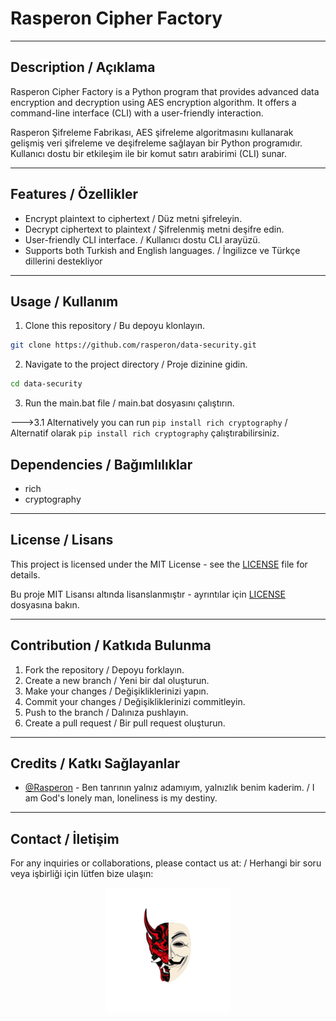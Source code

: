 # Rasperon Cipher Factory

---

## Description / Açıklama

Rasperon Cipher Factory is a Python program that provides advanced data encryption and decryption using AES encryption algorithm. It offers a command-line interface (CLI) with a user-friendly interaction.

Rasperon Şifreleme Fabrikası, AES şifreleme algoritmasını kullanarak gelişmiş veri şifreleme ve deşifreleme sağlayan bir Python programıdır. Kullanıcı dostu bir etkileşim ile bir komut satırı arabirimi (CLI) sunar.

---

## Features / Özellikler

- Encrypt plaintext to ciphertext / Düz metni şifreleyin.
- Decrypt ciphertext to plaintext / Şifrelenmiş metni deşifre edin.
- User-friendly CLI interface. / Kullanıcı dostu CLI arayüzü.
- Supports both Turkish and English languages. / İngilizce ve Türkçe dillerini destekliyor

---

## Usage / Kullanım

1. Clone this repository / Bu depoyu klonlayın.
```bash
git clone https://github.com/rasperon/data-security.git
```

2. Navigate to the project directory / Proje dizinine gidin.
```bash
cd data-security
```

3. Run the main.bat file / main.bat dosyasını çalıştırın.

--->3.1  Alternatively you can run `pip install rich cryptography` / Alternatif olarak `pip install rich cryptography` çalıştırabilirsiniz.

## Dependencies / Bağımlılıklar

- rich
- cryptography

---

## License / Lisans

This project is licensed under the MIT License - see the [LICENSE](LICENSE) file for details.

Bu proje MIT Lisansı altında lisanslanmıştır - ayrıntılar için [LICENSE](LICENSE) dosyasına bakın.

---

## Contribution / Katkıda Bulunma

1. Fork the repository / Depoyu forklayın.
2. Create a new branch / Yeni bir dal oluşturun.
3. Make your changes / Değişikliklerinizi yapın.
4. Commit your changes / Değişikliklerinizi commitleyin.
5. Push to the branch / Dalınıza pushlayın.
6. Create a pull request / Bir pull request oluşturun.

---

## Credits / Katkı Sağlayanlar

- [@Rasperon](https://github.com/rasperon) - Ben tanrının yalnız adamıyım, yalnızlık benim kaderim. /  I am God's lonely man, loneliness is my destiny.

---

## Contact / İletişim

For any inquiries or collaborations, please contact us at: /
Herhangi bir soru veya işbirliği için lütfen bize ulaşın: 

<center>
<a href="https://discord.gg/corleonedev"><img src="assets/logo.png" alt="Discord" width="200"/></a>
</center>